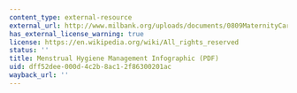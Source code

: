 ```yaml
---
content_type: external-resource
external_url: http://www.milbank.org/uploads/documents/0809MaternityCare/0809MaternityCare.pdf
has_external_license_warning: true
license: https://en.wikipedia.org/wiki/All_rights_reserved
status: ''
title: Menstrual Hygiene Management Infographic (PDF)
uid: dff52dee-000d-4c2b-8ac1-2f86300201ac
wayback_url: ''
---
```

